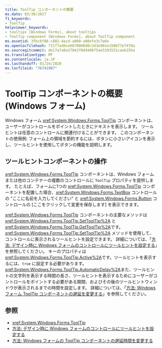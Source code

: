 ```yaml
---
title: ToolTip コンポーネントの概要
ms.date: 03/30/2017
f1_keywords:
- ToolTip
helpviewer_keywords:
- tooltips [Windows Forms], about tooltips
- ToolTip component [Windows Forms], about ToolTip component
ms.assetid: 3fbc6f08-c882-4acd-a960-a08efe3c7e6e
ms.openlocfilehash: 731f7ad0ce6670000d8c3d3e901e1506f7ef470a
ms.sourcegitcommit: de17a7a0a37042f0d4406f5ae5393531caeb25ba
ms.translationtype: MT
ms.contentlocale: ja-JP
ms.lasthandoff: 01/24/2020
ms.locfileid: "76741907"
---
```

# <a name="tooltip-component-overview-windows-forms"></a>ToolTip コンポーネントの概要 (Windows フォーム)
Windows フォーム <xref:System.Windows.Forms.ToolTip> コンポーネントは、ユーザーがコントロールをポイントしたときにテキストを表示します。 ツールヒントは任意のコントロールに関連付けることができます。 このコンポーネントの使用例: フォーム上の領域を節約するには、ボタンに小さいアイコンを表示し、ツールヒントを使用してボタンの機能を説明します。  
  
## <a name="working-with-the-tooltip-component"></a>ツールヒントコンポーネントの操作  
 <xref:System.Windows.Forms.ToolTip> コンポーネントは、Windows フォームまたは他のコンテナーの複数のコントロールに `ToolTip` プロパティを提供します。 たとえば、フォームに1つの <xref:System.Windows.Forms.ToolTip> コンポーネントを配置した場合、<xref:System.Windows.Forms.TextBox> コントロールの "ここに名前を入力してください" と <xref:System.Windows.Forms.Button> コントロールの [ここをクリックして変更を保存します] を表示できます。  
  
 <xref:System.Windows.Forms.ToolTip> コンポーネントの主要なメソッドは <xref:System.Windows.Forms.ToolTip.SetToolTip%2A> と <xref:System.Windows.Forms.ToolTip.GetToolTip%2A>です。 <xref:System.Windows.Forms.ToolTip.SetToolTip%2A> メソッドを使用して、コントロールに表示されるツールヒントを設定できます。 詳細については、「[方法: デザイン時に Windows フォームのコントロールにツールヒントを設定する](how-to-set-tooltips-for-controls-on-a-windows-form-at-design-time.md)」を参照してください。 キーのプロパティは <xref:System.Windows.Forms.ToolTip.Active%2A>です。ツールヒントを表示するには、`true` に設定する必要があります。 <xref:System.Windows.Forms.ToolTip.AutomaticDelay%2A>また、ツールヒントの文字列を表示する時間の長さ、ツールヒントを表示するためにユーザーがコントロールをポイントする必要がある期間、およびその後のツールヒントウィンドウが表示されるまでの時間を設定します。 詳細については、「[方法: Windows フォーム ToolTip コンポーネントの遅延を変更する](how-to-change-the-delay-of-the-windows-forms-tooltip-component.md)」を参照してください。  
  
## <a name="see-also"></a>参照

- <xref:System.Windows.Forms.ToolTip>
- [方法: デザイン時に Windows フォームのコントロールにツールヒントを設定する](how-to-set-tooltips-for-controls-on-a-windows-form-at-design-time.md)
- [方法: Windows フォームの ToolTip コンポーネントの遅延時間を変更する](how-to-change-the-delay-of-the-windows-forms-tooltip-component.md)
